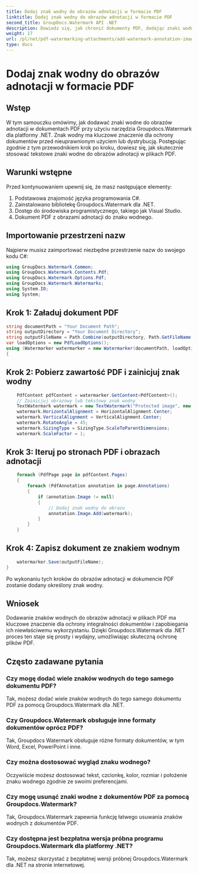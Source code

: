 ```yaml
---
title: Dodaj znak wodny do obrazów adnotacji w formacie PDF
linktitle: Dodaj znak wodny do obrazów adnotacji w formacie PDF
second_title: GroupDocs.Watermark API .NET
description: Dowiedz się, jak chronić dokumenty PDF, dodając znaki wodne do obrazów adnotacji za pomocą Groupdocs.Watermark dla .NET.
weight: 17
url: /pl/net/pdf-watermarking-attachments/add-watermark-annotation-images-pdf/
type: docs
---
```

# Dodaj znak wodny do obrazów adnotacji w formacie PDF

## Wstęp
W tym samouczku omówimy, jak dodawać znaki wodne do obrazów adnotacji w dokumentach PDF przy użyciu narzędzia Groupdocs.Watermark dla platformy .NET. Znak wodny ma kluczowe znaczenie dla ochrony dokumentów przed nieuprawnionym użyciem lub dystrybucją. Postępując zgodnie z tym przewodnikiem krok po kroku, dowiesz się, jak skutecznie stosować tekstowe znaki wodne do obrazów adnotacji w plikach PDF.
## Warunki wstępne
Przed kontynuowaniem upewnij się, że masz następujące elementy:
1. Podstawowa znajomość języka programowania C#.
2. Zainstalowano bibliotekę Groupdocs.Watermark dla .NET.
3. Dostęp do środowiska programistycznego, takiego jak Visual Studio.
4. Dokument PDF z obrazami adnotacji do znaku wodnego.

## Importowanie przestrzeni nazw
Najpierw musisz zaimportować niezbędne przestrzenie nazw do swojego kodu C#:
```csharp
using GroupDocs.Watermark.Common;
using GroupDocs.Watermark.Contents.Pdf;
using GroupDocs.Watermark.Options.Pdf;
using GroupDocs.Watermark.Watermarks;
using System.IO;
using System;
```
## Krok 1: Załaduj dokument PDF
```csharp
string documentPath = "Your Document Path";
string outputDirectory = "Your Document Directory";
string outputFileName = Path.Combine(outputDirectory, Path.GetFileName(documentPath));
var loadOptions = new PdfLoadOptions();
using (Watermarker watermarker = new Watermarker(documentPath, loadOptions))
{
```
## Krok 2: Pobierz zawartość PDF i zainicjuj znak wodny
```csharp
    PdfContent pdfContent = watermarker.GetContent<PdfContent>();
    // Zainicjuj obrazowy lub tekstowy znak wodny
    TextWatermark watermark = new TextWatermark("Protected image", new Font("Arial", 8));
    watermark.HorizontalAlignment = HorizontalAlignment.Center;
    watermark.VerticalAlignment = VerticalAlignment.Center;
    watermark.RotateAngle = 45;
    watermark.SizingType = SizingType.ScaleToParentDimensions;
    watermark.ScaleFactor = 1;
```
## Krok 3: Iteruj po stronach PDF i obrazach adnotacji
```csharp
    foreach (PdfPage page in pdfContent.Pages)
    {
        foreach (PdfAnnotation annotation in page.Annotations)
        {
            if (annotation.Image != null)
            {
                // Dodaj znak wodny do obrazu
                annotation.Image.Add(watermark);
            }
        }
    }
```
## Krok 4: Zapisz dokument ze znakiem wodnym
```csharp
    watermarker.Save(outputFileName);
}
```
Po wykonaniu tych kroków do obrazów adnotacji w dokumencie PDF zostanie dodany określony znak wodny.

## Wniosek
Dodawanie znaków wodnych do obrazów adnotacji w plikach PDF ma kluczowe znaczenie dla ochrony integralności dokumentów i zapobiegania ich niewłaściwemu wykorzystaniu. Dzięki Groupdocs.Watermark dla .NET proces ten staje się prosty i wydajny, umożliwiając skuteczną ochronę plików PDF.
## Często zadawane pytania
### Czy mogę dodać wiele znaków wodnych do tego samego dokumentu PDF?
Tak, możesz dodać wiele znaków wodnych do tego samego dokumentu PDF za pomocą Groupdocs.Watermark dla .NET.
### Czy Groupdocs.Watermark obsługuje inne formaty dokumentów oprócz PDF?
Tak, Groupdocs Watermark obsługuje różne formaty dokumentów, w tym Word, Excel, PowerPoint i inne.
### Czy można dostosować wygląd znaku wodnego?
Oczywiście możesz dostosować tekst, czcionkę, kolor, rozmiar i położenie znaku wodnego zgodnie ze swoimi preferencjami.
### Czy mogę usunąć znaki wodne z dokumentów PDF za pomocą Groupdocs.Watermark?
Tak, Groupdocs.Watermark zapewnia funkcję łatwego usuwania znaków wodnych z dokumentów PDF.
### Czy dostępna jest bezpłatna wersja próbna programu Groupdocs.Watermark dla platformy .NET?
Tak, możesz skorzystać z bezpłatnej wersji próbnej Groupdocs.Watermark dla .NET na stronie internetowej.